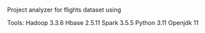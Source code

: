 Project analyzer for flights dataset using

Tools:
    Hadoop 3.3.6
    Hbase 2.5.11
    Spark 3.5.5
    Python 3.11
    Openjdk 11